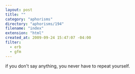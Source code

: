```yaml
---
layout: post
title: ""
category: "aphorisms"
directory: "aphorisms/194"
filename: "index"
extension: "html"
created_at: 2009-09-24 15:47:07 -04:00
filter:
  - erb
  - gfm
---
```


if you don't say anything, you never have to repeat yourself.
